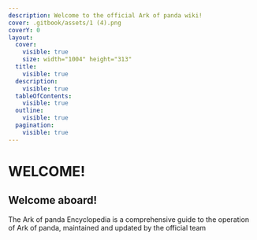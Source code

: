 ```yaml
---
description: Welcome to the official Ark of panda wiki!
cover: .gitbook/assets/1 (4).png
coverY: 0
layout:
  cover:
    visible: true
    size: width="1004" height="313"
  title:
    visible: true
  description:
    visible: true
  tableOfContents:
    visible: true
  outline:
    visible: true
  pagination:
    visible: true
---
```


# WELCOME!

## Welcome aboard!

The Ark of panda Encyclopedia is a comprehensive guide to the operation of Ark of panda, maintained and updated by the official team
